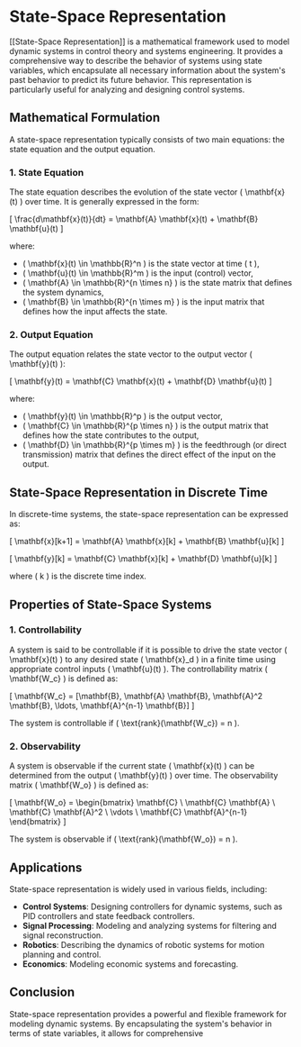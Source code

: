 
# State-Space Representation

[[State-Space Representation]] is a mathematical framework used to model dynamic systems in control theory and systems engineering. It provides a comprehensive way to describe the behavior of systems using state variables, which encapsulate all necessary information about the system's past behavior to predict its future behavior. This representation is particularly useful for analyzing and designing control systems.

## Mathematical Formulation

A state-space representation typically consists of two main equations: the state equation and the output equation.

### 1. State Equation

The state equation describes the evolution of the state vector \( \mathbf{x}(t) \) over time. It is generally expressed in the form:

\[
\frac{d\mathbf{x}(t)}{dt} = \mathbf{A} \mathbf{x}(t) + \mathbf{B} \mathbf{u}(t)
\]

where:
- \( \mathbf{x}(t) \in \mathbb{R}^n \) is the state vector at time \( t \),
- \( \mathbf{u}(t) \in \mathbb{R}^m \) is the input (control) vector,
- \( \mathbf{A} \in \mathbb{R}^{n \times n} \) is the state matrix that defines the system dynamics,
- \( \mathbf{B} \in \mathbb{R}^{n \times m} \) is the input matrix that defines how the input affects the state.

### 2. Output Equation

The output equation relates the state vector to the output vector \( \mathbf{y}(t) \):

\[
\mathbf{y}(t) = \mathbf{C} \mathbf{x}(t) + \mathbf{D} \mathbf{u}(t)
\]

where:
- \( \mathbf{y}(t) \in \mathbb{R}^p \) is the output vector,
- \( \mathbf{C} \in \mathbb{R}^{p \times n} \) is the output matrix that defines how the state contributes to the output,
- \( \mathbf{D} \in \mathbb{R}^{p \times m} \) is the feedthrough (or direct transmission) matrix that defines the direct effect of the input on the output.

## State-Space Representation in Discrete Time

In discrete-time systems, the state-space representation can be expressed as:

\[
\mathbf{x}[k+1] = \mathbf{A} \mathbf{x}[k] + \mathbf{B} \mathbf{u}[k]
\]

\[
\mathbf{y}[k] = \mathbf{C} \mathbf{x}[k] + \mathbf{D} \mathbf{u}[k]
\]

where \( k \) is the discrete time index.

## Properties of State-Space Systems

### 1. Controllability

A system is said to be controllable if it is possible to drive the state vector \( \mathbf{x}(t) \) to any desired state \( \mathbf{x}_d \) in a finite time using appropriate control inputs \( \mathbf{u}(t) \). The controllability matrix \( \mathbf{W_c} \) is defined as:

\[
\mathbf{W_c} = [\mathbf{B}, \mathbf{A} \mathbf{B}, \mathbf{A}^2 \mathbf{B}, \ldots, \mathbf{A}^{n-1} \mathbf{B}]
\]

The system is controllable if \( \text{rank}(\mathbf{W_c}) = n \).

### 2. Observability

A system is observable if the current state \( \mathbf{x}(t) \) can be determined from the output \( \mathbf{y}(t) \) over time. The observability matrix \( \mathbf{W_o} \) is defined as:

\[
\mathbf{W_o} = \begin{bmatrix} \mathbf{C} \\ \mathbf{C} \mathbf{A} \\ \mathbf{C} \mathbf{A}^2 \\ \vdots \\ \mathbf{C} \mathbf{A}^{n-1} \end{bmatrix}
\]

The system is observable if \( \text{rank}(\mathbf{W_o}) = n \).

## Applications

State-space representation is widely used in various fields, including:

- **Control Systems**: Designing controllers for dynamic systems, such as PID controllers and state feedback controllers.
- **Signal Processing**: Modeling and analyzing systems for filtering and signal reconstruction.
- **Robotics**: Describing the dynamics of robotic systems for motion planning and control.
- **Economics**: Modeling economic systems and forecasting.

## Conclusion

State-space representation provides a powerful and flexible framework for modeling dynamic systems. By encapsulating the system's behavior in terms of state variables, it allows for comprehensive